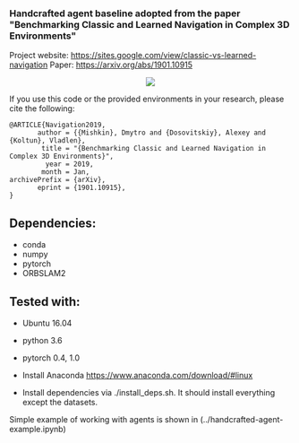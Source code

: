 ### Handcrafted agent baseline adopted from the paper "Benchmarking Classic and Learned Navigation in Complex 3D Environments"

Project website: https://sites.google.com/view/classic-vs-learned-navigation
Paper: https://arxiv.org/abs/1901.10915

<p align="center">
  <img src="data/slam-based-agent.png">
</p>

If you use this code or the provided environments in your research, please cite the following:

    @ARTICLE{Navigation2019,
           author = {{Mishkin}, Dmytro and {Dosovitskiy}, Alexey and {Koltun}, Vladlen},
            title = "{Benchmarking Classic and Learned Navigation in Complex 3D Environments}",
             year = 2019,
            month = Jan,
    archivePrefix = {arXiv},
           eprint = {1901.10915},
    }


    
## Dependencies:

- conda
- numpy
- pytorch
- ORBSLAM2


## Tested with: 
- Ubuntu 16.04
- python 3.6
- pytorch 0.4, 1.0


- Install Anaconda https://www.anaconda.com/download/#linux

- Install dependencies via ./install_deps.sh.  It should install everything except the datasets.

Simple example of working with agents is shown in (../handcrafted-agent-example.ipynb)


